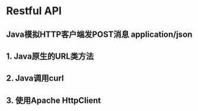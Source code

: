 # Restful API
## Java模拟HTTP客户端发POST消息 application/json
## 1. Java原生的URL类方法  
## 2. Java调用curl  
## 3. 使用Apache HttpClient 
